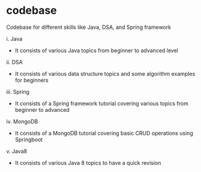# codebase
Codebase for different skills like Java, DSA, and Spring framework

i. Java
- It consists of various Java topics from beginner to advanced level

ii. DSA
- It consists of various data structure topics and some algorithm examples for beginners

iii. Spring
- It consists of a Spring framework tutorial covering various topics from beginner to advanced

iv. MongoDB
- It consists of a MongoDB tutorial covering basic CRUD operations using Springboot

v. Java8
- It consists of various Java 8 topics to have a quick revision
